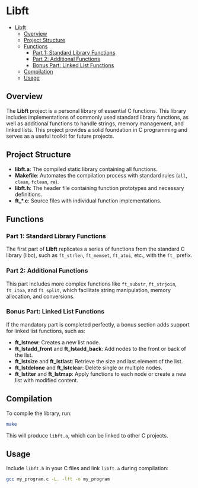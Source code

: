 # Libft

- [Libft](#libft)
  - [Overview](#overview)
  - [Project Structure](#project-structure)
  - [Functions](#functions)
    - [Part 1: Standard Library Functions](#part-1-standard-library-functions)
    - [Part 2: Additional Functions](#part-2-additional-functions)
    - [Bonus Part: Linked List Functions](#bonus-part-linked-list-functions)
  - [Compilation](#compilation)
  - [Usage](#usage)

## Overview

The **Libft** project is a personal library of essential C functions. This library includes implementations of commonly used standard library functions, as well as additional functions to handle strings, memory management, and linked lists. This project provides a solid foundation in C programming and serves as a useful toolkit for future projects.

## Project Structure

- **libft.a**: The compiled static library containing all functions.
- **Makefile**: Automates the compilation process with standard rules (`all`, `clean`, `fclean`, `re`).
- **libft.h**: The header file containing function prototypes and necessary definitions.
- **ft\_\*.c**: Source files with individual function implementations.

## Functions

### Part 1: Standard Library Functions

The first part of **Libft** replicates a series of functions from the standard C library (libc), such as `ft_strlen`, `ft_memset`, `ft_atoi`, etc., with the `ft_` prefix.

### Part 2: Additional Functions

This part includes more complex functions like `ft_substr`, `ft_strjoin`, `ft_itoa`, and `ft_split`, which facilitate string manipulation, memory allocation, and conversions.

### Bonus Part: Linked List Functions

If the mandatory part is completed perfectly, a bonus section adds support for linked list functions, such as:

- **ft_lstnew**: Creates a new list node.
- **ft_lstadd_front** and **ft_lstadd_back**: Add nodes to the front or back of the list.
- **ft_lstsize** and **ft_lstlast**: Retrieve the size and last element of the list.
- **ft_lstdelone** and **ft_lstclear**: Delete single or multiple nodes.
- **ft_lstiter** and **ft_lstmap**: Apply functions to each node or create a new list with modified content.

## Compilation

To compile the library, run:

```bash
make
```

This will produce `libft.a`, which can be linked to other C projects.

## Usage

Include `libft.h` in your C files and link `libft.a` during compilation:

```bash
gcc my_program.c -L. -lft -o my_program
```
